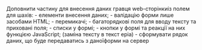 Доповнити частину для внесення даних гравця web-сторінкиіз полем для шахів:
    - елементи внесення даних;
    - валідацію форми лише засобами HTML;
    - перемикачі;
    - багаторядкові поля для вводу тексту та приховані поля;
    - списки у формі;
    - кнопки у формі та реакції на них функцією JavaScript; (заміна тексту в текст еріа)
    - сформувати рядок даних, що буде передаватись з даноїформи на сервер